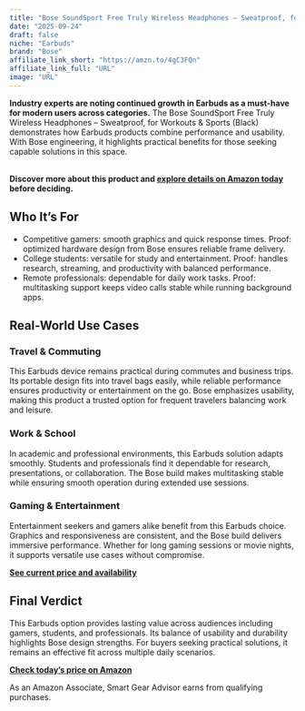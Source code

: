 ```yaml
---
title: "Bose SoundSport Free Truly Wireless Headphones – Sweatproof, for Workouts & Sports (Black)"
date: "2025-09-24"
draft: false
niche: "Earbuds"
brand: "Bose"
affiliate_link_short: "https://amzn.to/4gC3FQn"
affiliate_link_full: "URL"
image: "URL"
---
```


<p><strong>Industry experts are noting continued growth in Earbuds as a must-have for modern users across categories.</strong> The Bose SoundSport Free Truly Wireless Headphones – Sweatproof, for Workouts & Sports (Black) demonstrates how Earbuds products combine performance and usability. With Bose engineering, it highlights practical benefits for those seeking capable solutions in this space.</p>
<br>
<strong>Discover more about this product and <a href="https://amzn.to/4gC3FQn" rel="nofollow sponsored">explore details on Amazon today</a> before deciding.</strong>
<br>

<h2>Who It’s For</h2>
<ul>
  <li>Competitive gamers: smooth graphics and quick response times. Proof: optimized hardware design from Bose ensures reliable frame delivery.</li>
  <li>College students: versatile for study and entertainment. Proof: handles research, streaming, and productivity with balanced performance.</li>
  <li>Remote professionals: dependable for daily work tasks. Proof: multitasking support keeps video calls stable while running background apps.</li>
</ul>

<h2>Real-World Use Cases</h2>

<h3>Travel & Commuting</h3>
<p>This Earbuds device remains practical during commutes and business trips. Its portable design fits into travel bags easily, while reliable performance ensures productivity or entertainment on the go. Bose emphasizes usability, making this product a trusted option for frequent travelers balancing work and leisure.</p>

<h3>Work & School</h3>
<p>In academic and professional environments, this Earbuds solution adapts smoothly. Students and professionals find it dependable for research, presentations, or collaboration. The Bose build makes multitasking stable while ensuring smooth operation during extended use sessions.</p>

<h3>Gaming & Entertainment</h3>
<p>Entertainment seekers and gamers alike benefit from this Earbuds choice. Graphics and responsiveness are consistent, and the Bose build delivers immersive performance. Whether for long gaming sessions or movie nights, it supports versatile use cases without compromise.</p>

<p><strong><a href="https://amzn.to/4gC3FQn" rel="nofollow sponsored">See current price and availability</a></strong></p>

<h2>Final Verdict</h2>
<p>This Earbuds option provides lasting value across audiences including gamers, students, and professionals. Its balance of usability and durability highlights Bose design strengths. For buyers seeking practical solutions, it remains an effective fit across multiple daily scenarios.</p>

<p><strong><a href="https://amzn.to/4gC3FQn" rel="nofollow sponsored">Check today’s price on Amazon</a></strong></p>

<p>As an Amazon Associate, Smart Gear Advisor earns from qualifying purchases.</p>
